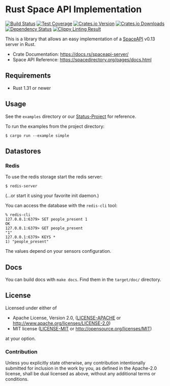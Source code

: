 # Rust Space API Implementation

[![Build Status](https://img.shields.io/travis/spaceapi-community/spaceapi-server-rs/master.svg)](https://travis-ci.org/spaceapi-community/spaceapi-server-rs)
[![Test Coverage](https://img.shields.io/coveralls/spaceapi-community/spaceapi-server-rs/master.svg)](https://coveralls.io/github/spaceapi-community/spaceapi-server-rs)
[![Crates.io Version](https://img.shields.io/crates/v/spaceapi-server.svg)](https://crates.io/crates/spaceapi-server)
[![Crates.io Downloads](https://img.shields.io/crates/d/spaceapi-server.svg)](https://crates.io/crates/spaceapi-server)
[![Dependency Status](https://dependencyci.com/github/spaceapi-community/spaceapi-server-rs/badge)](https://dependencyci.com/github/spaceapi-community/spaceapi-server-rs)
[![Clippy Linting Result](https://clippy.bashy.io/github/spaceapi-community/spaceapi-server-rs/master/badge.svg)](https://clippy.bashy.io/github/spaceapi-community/spaceapi-server-rs/master/log)

This is a library that allows an easy implementation of a
[SpaceAPI](https://spaceapi.io/) v0.13 server in Rust.

- Crate Documentation: https://docs.rs/spaceapi-server/
- Space API Reference: https://spacedirectory.org/pages/docs.html

## Requirements

 * Rust 1.31 or newer


## Usage

See the `examples` directory or our
[Status-Project](https://github.com/coredump-ch/status) for reference.

To run the examples from the project directory:

    $ cargo run --example simple


## Datastores

### Redis

To use the redis storage start the redis server:

    $ redis-server

(...or start it using your favorite init daemon.)

You can access the database with the `redis-cli` tool:

    % redis-cli
    127.0.0.1:6379> SET people_present 1
    OK
    127.0.0.1:6379> GET people_present
    "1"
    127.0.0.1:6379> KEYS *
    1) "people_present"

The values depend on your sensors configuration.


## Docs

You can build docs with `make docs`. Find them in the `target/doc/` directory.

## License

Licensed under either of

 * Apache License, Version 2.0, ([LICENSE-APACHE](LICENSE-APACHE) or http://www.apache.org/licenses/LICENSE-2.0)
 * MIT license ([LICENSE-MIT](LICENSE-MIT) or http://opensource.org/licenses/MIT)

at your option.

### Contribution

Unless you explicitly state otherwise, any contribution intentionally
submitted for inclusion in the work by you, as defined in the Apache-2.0
license, shall be dual licensed as above, without any additional terms or
conditions.
